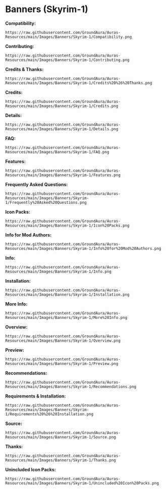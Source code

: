 # Banners (Skyrim-1)

**Compatibility:**

`https://raw.githubusercontent.com/GroundAura/Auras-Resources/main/Images/Banners/Skyrim-1/Compatibility.png`

**Contributing:**

`https://raw.githubusercontent.com/GroundAura/Auras-Resources/main/Images/Banners/Skyrim-1/Contributing.png`

**Credits & Thanks:**

`https://raw.githubusercontent.com/GroundAura/Auras-Resources/main/Images/Banners/Skyrim-1/Credits%20%26%20Thanks.png`

**Credits:**

`https://raw.githubusercontent.com/GroundAura/Auras-Resources/main/Images/Banners/Skyrim-1/Credits.png`

**Details:**

`https://raw.githubusercontent.com/GroundAura/Auras-Resources/main/Images/Banners/Skyrim-1/Details.png`

**FAQ:**

`https://raw.githubusercontent.com/GroundAura/Auras-Resources/main/Images/Banners/Skyrim-1/FAQ.png`

**Features:**

`https://raw.githubusercontent.com/GroundAura/Auras-Resources/main/Images/Banners/Skyrim-1/Features.png`

**Frequently Asked Questions:**

`https://raw.githubusercontent.com/GroundAura/Auras-Resources/main/Images/Banners/Skyrim-1/Frequently%20Asked%20Questions.png`

**Icon Packs:**

`https://raw.githubusercontent.com/GroundAura/Auras-Resources/main/Images/Banners/Skyrim-1/Icon%20Packs.png`

**Info for Mod Authors:**

`https://raw.githubusercontent.com/GroundAura/Auras-Resources/main/Images/Banners/Skyrim-1/Info%20for%20Mod%20Authors.png`

**Info:**

`https://raw.githubusercontent.com/GroundAura/Auras-Resources/main/Images/Banners/Skyrim-1/Info.png`

**Installation:**

`https://raw.githubusercontent.com/GroundAura/Auras-Resources/main/Images/Banners/Skyrim-1/Installation.png`

**More Info:**

`https://raw.githubusercontent.com/GroundAura/Auras-Resources/main/Images/Banners/Skyrim-1/More%20Info.png`

**Overview:**

`https://raw.githubusercontent.com/GroundAura/Auras-Resources/main/Images/Banners/Skyrim-1/Overview.png`

**Preview:**

`https://raw.githubusercontent.com/GroundAura/Auras-Resources/main/Images/Banners/Skyrim-1/Preview.png`

**Recommendations:**

`https://raw.githubusercontent.com/GroundAura/Auras-Resources/main/Images/Banners/Skyrim-1/Recommendations.png`

**Requirements & Installation:**

`https://raw.githubusercontent.com/GroundAura/Auras-Resources/main/Images/Banners/Skyrim-1/Requirements%20%26%20Installation.png`

**Source:**

`https://raw.githubusercontent.com/GroundAura/Auras-Resources/main/Images/Banners/Skyrim-1/Source.png`

**Thanks:**

`https://raw.githubusercontent.com/GroundAura/Auras-Resources/main/Images/Banners/Skyrim-1/Thanks.png`

**Unincluded Icon Packs:**

`https://raw.githubusercontent.com/GroundAura/Auras-Resources/main/Images/Banners/Skyrim-1/Unincluded%20Icon%20Packs.png`
